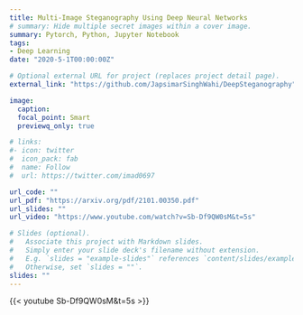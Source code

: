 ```yaml
---
title: Multi-Image Steganography Using Deep Neural Networks
# summary: Hide multiple secret images within a cover image.
summary: Pytorch, Python, Jupyter Notebook
tags:
- Deep Learning
date: "2020-5-1T00:00:00Z"

# Optional external URL for project (replaces project detail page).
external_link: "https://github.com/JapsimarSinghWahi/DeepSteganography"

image:
  caption: 
  focal_point: Smart
  previewq_only: true

# links:
#- icon: twitter
#  icon_pack: fab
#  name: Follow
#  url: https://twitter.com/imad0697

url_code: ""
url_pdf: "https://arxiv.org/pdf/2101.00350.pdf"
url_slides: ""
url_video: "https://www.youtube.com/watch?v=Sb-Df9QW0sM&t=5s"

# Slides (optional).
#   Associate this project with Markdown slides.
#   Simply enter your slide deck's filename without extension.
#   E.g. `slides = "example-slides"` references `content/slides/example-slides.md`.
#   Otherwise, set `slides = ""`.
slides: ""
---
```


{{< youtube Sb-Df9QW0sM&t=5s >}}


